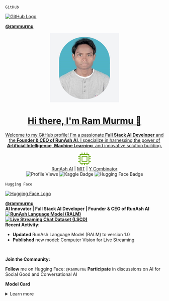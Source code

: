 <div align="left">
  
`GitHub`</br>


<a href="https://huggingface.co/RamMurmu">
  <img src="assets/images/github.svg" alt="GitHub Logo" width="30" height="30" />

  </div>
  
 **@rammurmu**
 

  
    
        
        
    

<div align="center">
  <img src="assets/images/rammurmu.jpg" alt="Ram Murmu Photo"  rounded="full" width="220" height="220" />
  <h1>Hi there, I'm Ram Murmu 👋</h1>
  <p>Welcome to my GitHub profile! I'm a passionate <b>Full Stack AI Developer</b> and the <b>Founder & CEO of RunAsh AI</b>. I specialize in harnessing the power of <b>Artificial Intelligence</b>, <b>Machine Learning</b>, and innovative solution building.</p>
 <div align="centre">
 <img src="https://raw.githubusercontent.com/acervenky/animated-github-badges/master/assets/devbadge.gif" alt="" width="40" height="40" />
 </div>
  <a href="https://www.runash.in">RunAsh AI</a> | <a href="https://www.mit.edu/">MIT</a> | <a href="https://www.ycombinator.com/runash">Y Combinator</a>
  <br>
  <img src="https://komarev.com/ghpvc/?username=rammurmu&color=blue&style=flat-square" alt="Profile Views">
  <img src="https://img.shields.io/badge/-Kaggle-20BEFF?style=flat-square&logo=Kaggle&logoColor=white" alt="Kaggle Badge">
  
  <img src="https://img.shields.io/badge/-Hugging%20Face-42455A?style=flat-square&logo=Hugging%20Face&logoColor=white" alt="Hugging Face Badge">
</div>

 `Hugging Face` 

<a href="https://huggingface.co/RamMurmu">
  <img src="https://huggingface.co/front/assets/huggingface_logo-noborder.svg" alt="Hugging Face Logo" width="30" height="30" />
  
  **@rammurmu**
</a>
<br>
**AI Innovator | Full Stack AI Developer | Founder & CEO of RunAsh AI**
<br>
**[![RunAsh Language Model (RALM)](https://huggingface.co/RamMurmu/RunAsh-Language-Model/preview)](https://huggingface.co/RamMurmu/RunAsh-Language-Model)**
**[![Live Streaming Chat Dataset (LSCD)](https://huggingface.co/datasets/RamMurmu/Live-Streaming-Chat-Dataset/preview)](https://huggingface.co/datasets/RamMurmu/Live-Streaming-Chat-Dataset)**
<br>
**Recent Activity:**
* **Updated** RunAsh Language Model (RALM) to version 1.0
* **Published** new model: Computer Vision for Live Streaming
<br>

**Join the Community:**
  
 **Follow** me on Hugging Face: `@RamMurmu`
 **Participate** in discussions on AI for Social Good and Conversational AI

**Model Card**

<details><Summary>Learn more</Summary>
  <p>

* **Username:** `@RamMurmu`
* **Name:** Ram Murmu
* **Headline:** AI Innovator | Full Stack AI Developer | Founder & CEO of RunAsh
* **Location:** Global (MIT, USA)
* **Avatar:** <a href="https://huggingface.co/RamMurmu">
  <img src="assets/images/RAM MURMU PHOTO .jpg" alt="RAMMURMU Avatar" width="30" height="30" />

**Profile Sections:**

1. **About Me:**
	* **Brief Bio:** "Driving AI innovation as a Full Stack AI Developer and Founder & CEO of RunAsh. Passionate about harnessing AI for social impact."
	* **Links:**
		+ **GitHub:** `https://github.com/rammurmu`
		+ **RunAsh:** `https://www.runash.in`
		+ **LinkedIn:** `https://linkedin.com/in/rammurmu`
		+ **Twitter:** `https://twitter.com/rammurmuu`
2. **Models:**
	* **Featured Model:**
		- **RunAsh Language Model (RALM)**: "A cutting-edge language model for live streaming chatbots, built with Transformers and fine-tuned on a custom dataset."
		- **Model Card:**
			- **Accuracy:** 95.2%
			- **F1 Score:** 92.5%
			- **Dataset:** Live Streaming Chat Dataset (LSCD)
	* **Other Models:**
		- **Computer Vision for Live Streaming**: "Object detection and tracking for enhanced live streaming experiences."
		- **Conversational AI for Customer Support**: "Intent recognition and response generation for automated support chatbots."
		- **Emotion Detection for Live Streaming**: "AI-powered emotion detection for live streaming support systems."
3. **Datasets:**
	* **Featured Dataset:**
		- **Live Streaming Chat Dataset (LSCD)**: "A unique dataset of live streaming chats, annotated for conversational AI training."
		- **Dataset Card:**
			- **Size:** 10,000+ samples
			- **Format:** JSON
			- **Annotations:** Intent, entities, and sentiment
	* **Other Datasets:**
		- **RunAsh User Behavior Dataset**: "Aggregated user behavior data for improving live streaming experiences."
		- **Sentiment Behaviour Support Conversations**: "A dataset of conversations for training sentiment behaviour support chatbots."
4. **Projects:**
	* **RunAsh Live**: "AI-powered live streaming platform for seamless interactions."
	* **RunAsh Chat**: "Intelligent chat systems for live streaming and beyond."
	* **Sentiment Behaviour Support Bot**: "An AI-powered chatbot for sentiment behaviour support and resources."
5. **Badges:**
	* **Hugging Face Ambassador**
	* **Transformers Mastery**
	* **AI for Social Good**
	* **Conversational AI Expert**
6. **Activity:**
	* **Recent Models:**
		- **Updated** RunAsh Language Model (RALM) to version 1.0
		- **Published** new model: Computer Vision for Live Streaming
	* **Recent Datasets:**
		- **Updated** Live Streaming Chat Dataset (LSCD) to version 1.0
		- **Published** new dataset: Mental Health Support Conversations
7. **Community:**
	* **Followers:** 1+
	* **Following:** 100+
	* **Discussions:**
		- **Started** discussion on "Ethics in AI for Social Good"
		- **Participated** in discussion on "Conversational AI for Customer Support"



**Note:**

</p>

---
<details><Summary>Learn more</Summary>
  <p>
    
### **Table of Contents**
- **[About Me](#about-me)**
- **[Academic & Professional Journey](#academic--professional-journey)**
- **[Research Interests](#research-interests)**
- **[Learning & Projects](#learning--projects)**
- **[Open Source Stacks](#open-source-stacks)**
- **[AI & ML Stacks](#ai--ml-stacks)**
- **[Profiles](#profiles)**
- **[Get in Touch](#get-in-touch)**
- **[Contributions & Feedback](#contributions--feedback)**
- **[License](#license)**


---

### **About Me**
🎓 **Currently Learning at**: [Massachusetts Institute of Technology (MIT)](https://www.mit.edu/)  
🌱 **Accelerated by**: [Y Combinator (YC)](https://www.ycombinator.com/runash)  
💡 **Passionate About**: Creating AI-powered solutions to revolutionize the live streaming marketplace.  
**Core Values**: Discipline, Collaboration, and the Power of Open Source.
<br>

<iframe src="https://github.com/santosjorge/cufflinks" title="cufflinks" frameborder="0" width="100%" height="150" align="center"></iframe>

</br>

**Join the Movement: Revolutionizing Real-World Experiences**
<details><Summary>Learn more</Summary>
  <p>
    
**Our Commitment:**
We're dedicated to crafting innovative solutions that bring **authenticity** to real-world experiences. By merging creativity with technology, we're shaping the future of interactive engagements.

**Collaboration Opportunities:**
👥 **Let's Build Together!** I invite you to collaborate with me on [**GitHub**](https://github.com/rammurmu/), where we can co-create and push the boundaries of what's possible.

**Core Values:**
💪 **Discipline** and **Potential** are the dual engines driving our journey. We believe that with persistence and creativity, we can overcome any obstacle and achieve greatness.

**Get in Touch:**
📲 **Reach Out Anytime!** Whether you have a question, a project idea, or just want to say hello, please don't hesitate to contact me at [**runashInc@outlook.com**](mailto:runashInc@outlook.com).

**Our Love for Open Source:**
❤️ **We ❤️ Open Source!** We're passionate about the open-source community and its power to democratize innovation. We **believe** in its potential, **trust** in its collaborative spirit, and **use** it to fuel our own projects.

</p>

**The Pulse of RunAsh: Our Interconnected Live Seller Community ❤️**
<details><Summary>Learn more</Summary>
  <p>
    
**The Heart of RunAsh:**
Our **Open Seller Community** is the vibrant, beating heart of the RunAsh AI Live Streaming Platform. This dynamic ecosystem is the **foundation** upon which we build, innovate, and thrive.

**Interconnected for Success:**
🌐 **United We Thrive**: Our community is intentionally designed to foster meaningful connections among live sellers, promoting:
	* **Collaborative Learning**: Share knowledge, expertise, and best practices.
	* **Mutual Support**: Lift each other up through challenges and celebrations.
	* **Collective Growth**: Drive innovation and progress together.

**Fundamental to Our Approach:**
🔩 **Community-Driven Software Development**: We build software that is:
	* **Informed by Your Needs**: Direct feedback loops ensure our platform meets your evolving requirements.
	* **Enhanced by Your Insights**: Collaborative problem-solving leads to more effective solutions.
	* **Empowered by Your Success**: Our community's achievements are our greatest measure of success.

**Join the Rhythm of Our Community:**
🎵 **Become a Part of Our Vibrant Ecosystem**:
	* **Connect with Fellow Sellers**: Forge lasting relationships and partnerships.
	* **Shape the Future of Live Streaming**: Contribute to the development of our platform.
	* **Elevate Your Live Selling Experience**: Unlock the full potential of RunAsh AI.

</p>

**Ecosystem Stewardship: Contributing to the Platforms that Power Us**
<details><Summary>Learn more</Summary>
  <p>
    
**Giving Back to the Ecosystem:**
🌿 **We Contribute to the Platforms We Rely On**: As a live streaming innovator, we recognize the importance of giving back to the ecosystem that enables our success. We actively contribute to the platforms that power our live streaming capabilities, ensuring their continued growth and improvement.

**Dual Commitment:**
🔄 **Maintaining Our Own Open Source Project**:
	* **RunAsh Open Source Initiative**: We're dedicated to maintaining our own open source project, which serves as the foundation for our live streaming platform.
	* **Community-Driven Development**: Our open source project is developed in collaboration with our community, ensuring that it meets the evolving needs of live streamers.

**Contribution Highlights:**

* **Platform Contributions**:
	+ **Code Contributions**: We regularly submit code improvements to the platforms we rely on.
	+ **Feature Enhancements**: Our contributions often focus on enhancing features that benefit the broader live streaming community.
* **Open Source Project Milestones**:
	+ **Release Cycles**: We maintain a regular release cycle for our open source project, ensuring timely updates and security patches.
	+ **Community Engagement**: Our open source project has attracted a vibrant community of contributors, with [X] contributors and [Y] pull requests in the last quarter.

**Why We Contribute:**
🤝 **Empowering the Live Streaming Ecosystem**:
	* **Interdependence**: We recognize that our success is tied to the health and growth of the ecosystem.
	* **Innovation Acceleration**: By contributing to the ecosystem, we accelerate innovation and create new opportunities for live streamers.
	* **Community Building**: Our contributions foster a sense of community and shared ownership among live streaming stakeholders.


**Get Involved:**
👥 **Join Our Open Source Community**:
	* **Contribute Code**: Share your development expertise and contribute to our open source project.
	* **Report Issues**: Help us improve by reporting any issues you encounter with our project.
	* **Provide Feedback**: Share your thoughts on our project's direction and feature roadmap.


</p>
---


### **Academic & Professional Journey**
<details><Summary>Learn more</Summary>
  <p>
    
| **Institution/Platform** | **Logo** | **Brief** |
| :--------------------: | :------: | :-------: |
| **MIT**                | <img src="assets/images/MIT.png" alt="MIT" width="40" height="40" /> | Pursuing [Program](link) |
| **Y Combinator**       | <img src="assets/images/YC.png" alt="Y Combinator" width="40" height="40" /> | Accelerating RunAsh |
| **GitHub**             | <img src="assets/images/github.svg" alt="GitHub" width="40" height="40" /> | Open Source Contributions |
| **HuggingFace**        | <img src="assets/images/hugging.png" alt="HuggingFace" width="40" height="40" /> | AI Model Development |
| **Kaggle**             | <img src="assets/images/Kaggle.svg" alt="Kaggle" width="40" height="40" /> | Machine Learning Competitions |

</p>

---

<details><Summary>Learn more</Summary>
  <p>
    
### **Research Interests**
- **Large Language Models (LLMs)**
- **Natural Language Processing (NLP)**
- **Computer Vision**
- **Video Language Models**

---

### **Learning & Projects**
#### **We Learn**
- **AI/ML Fundamentals**
- **Deep Learning**
- **Computer Vision**
- **NLP**
- **Programming Languages**: Python, JavaScript, TypeScript
- **Frameworks**: React, Node.js
- **Data Visualization**
- **AI Ethics**
- **Feature & Prompt Engineering**

#### **We Build**
- **Open Source Projects**
  - **[RunAsh](https://www.runash.in)**: AI-powered live-streaming platform
  - **[RunAsh Live](https://runash.in/live/ai)**: AI-driven live streaming
  - **[RunAsh Chat](link)**: Intelligent chat systems
  - **[RunAsh AI](link)**: Advanced AI solutions
- **Video Classification Models**
- **Progressive Web Applications**

---

### **Open Source Stacks**
| **Stack** | **Logo** | **Brief** |
| :------: | :------: | :-------: |
| **GitHub** | <img src="assets/images/github.svg" alt="GitHub" width="40" height="40" /> | Hosting and collaborating on open source projects. |
| **GitLab** | <img src="assets/images/gitlab.svg" alt="GitLab" width="40" height="40" /> | Utilizing CI/CD pipelines for streamlined development. |
| **OpenCV** | <img src="assets/images/opencv.png" alt="OpenCV" width="40" height="40" /> | Leveraging computer vision libraries for innovative projects. |

---

### **AI & ML Stacks**
| **Stack** | **Logo** | **Brief** |
| :------: | :------: | :-------: |
| **TensorFlow** | <img src="assets/images/tensorflow.png" alt="TensorFlow" width="40" height="40" /> | Building scalable machine learning models. |
| **PyTorch** | <img src="assets/images/pytorch.png" alt="PyTorch" width="40" height="40" /> | Rapid prototyping and research with dynamic computation graphs. |
| **Scikit-Learn** | <img src="assets/images/scikit-learn.png" alt="Scikit-Learn" width="40" height="40" /> | Efficiently integrating machine learning into projects. |

---
</p>

<details><Summary>Learn more</Summary>
  <p>
    
### **Profiles**
- **[GitHub](https://github.com/rammurmu)**: Explore my open source projects and contributions.
- **[HuggingFace](https://huggingface.co/rammurmu)**: Discover my AI models and experiments.
  - **Model Showcase**: [RunAsh Language Model](link) for live streaming chatbots.
  - **Datasets**: [Live Streaming Chat Dataset](link) for training conversational AI.
- **[Kaggle](https://www.kaggle.com/rammurmu)**: Check out my machine learning competitions and notebooks.
  - **Competition Showcase**: [RunAsh Computer Vision Challenge](link)
  - **Notebook Showcase**: [AI-powered Live Streaming Analytics](link)
- **[Twitter](https://x.com/rammurmuu)**: Follow me for AI, tech, and innovation insights.
- **[LinkedIn](https://linkedin.com/in/rammurmu)**: Connect for professional opportunities and collaborations.

---

### **Get in Touch**
<div align="center">
  <a href="https://github.com/rammurmu">
    <img src="assets/images/github.svg" alt="GitHub" width="30" height="30" />
  </a>
  <a href="https://huggingface.co/rammurmu">
    <img src="assets/images/hugging.png" alt="HuggingFace" width="30" height="30" />
  </a>
  <a href="https://www.kaggle.com/rammurmu">
    <img src="assets/images/Kaggle.svg" alt="Kaggle" width="30" height="30" />
  </a>
  <a href="https://x.com/rammurmuu">
    <img src="assets/images/x.svg" alt="Twitter" width="30" height="30" />
  </a>
  <a href="https://linkedin.com/in/rammurmu">
    <img src="assets/images/linkedin.svg" alt="LinkedIn" width="30" height="30" />
  </a>
  <br>
  
 **Email** [rammurmu@outlook.in](mailto:rammurmu@outlook.in)
  
  <br>
  <img src="https://media.giphy.com/media/L3nWgwFp3hXrDX9Rmy/giphy.gif" alt="Animation" width="100" height="100" align="center">
  <br>
  
  **Schedule a Meeting** [Schedule Link](https://)
  
  <br>
  
  **Subscribe to Newsletter** [Newsletter Link](https://)
  
</div>

---

### **Contributions & Feedback**
- **Open Source Contributions**: [RunAsh Live](https://runash.in/live/ai) and more on GitHub.
- **Your Feedback Matters**: [Send Feedback](mailto:rammurmu@outlook.in)
- **Report a Bug**: [Bug Report Form](link)
- **Request a Feature**: [Feature Request Form](link)

---

### **License**
[![MIT License](https://img.shields.io/badge/License-MIT-green.svg)](https://choosealicense.com/licenses/mit/)
This project is licensed under the **MIT License**. See [LICENSE](LICENSE) for details.

---

### **Project Statistics**
| **Statistic** | **Value** |
| :----------: | :------: |
| **GitHub Stars**: |![GitHub Stars](https://img.shields.io/github/stars/rammurmu/RunAsh?style=social) |
| **GitHub Forks**: |![GitHub Forks](https://img.shields.io/github/forks/rammurmu/RunAsh?style=social) |
| **Kaggle Followers**: |![Kaggle Followers](https://img.shields.io/badge/Kaggle-Followers-20BEFF?style=social) |

---

### **Support**
- **Buy Me a Coffee**: [Coffee Link](link)
- **Sponsor on GitHub**: [Sponsor Link](link)
- **Patreon**: [Patreon Link](link)

---

### **Acknowledgments**
- **Special Thanks to**: [List of Contributors/Organizations]
- **Inspired by**: [List of Inspirations]

</p>

<!---

Ram Murmu/rammurmu is a ✨ special ✨ repository because its `README.md` (this file) appears on your GitHub profile.

You can click the Preview link to take a look at your changes.

--->
